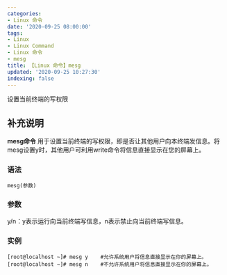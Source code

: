```yaml
---
categories:
- Linux 命令
date: '2020-09-25 08:00:00'
tags:
- Linux
- Linux Command
- Linux 命令
- mesg
title: 【Linux 命令】mesg
updated: '2020-09-25 10:27:30'
indexing: false
---
```


设置当前终端的写权限

## 补充说明

**mesg命令** 用于设置当前终端的写权限，即是否让其他用户向本终端发信息。将mesg设置y时，其他用户可利用write命令将信息直接显示在您的屏幕上。

###  语法

```shell
mesg(参数)
```

###  参数

y/n：y表示运行向当前终端写信息，n表示禁止向当前终端写信息。

###  实例

```shell
[root@localhost ~]# mesg y    #允许系统用户将信息直接显示在你的屏幕上。
[root@localhost ~]# mesg n    #不允许系统用户将信息直接显示在你的屏幕上。
```


<!-- Linux命令行搜索引擎：https://jaywcjlove.github.io/linux-command/ -->